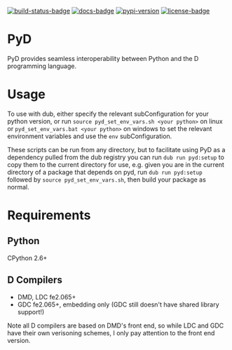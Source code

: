 [![build-status-badge]][build-status]
[![docs-badge]][docs]
[![pypi-version]][pypi]
[![license-badge]][license]

# PyD

PyD provides seamless interoperability between Python and the D programming language.

# Usage

To use with dub, either specify the relevant subConfiguration for your python version,
or run `source pyd_set_env_vars.sh <your python>` on linux or
`pyd_set_env_vars.bat <your python>` on windows to set the relevant environment variables
and use the `env` subConfiguration.

These scripts can be run from any directory, but to facilitate using PyD as a dependency
pulled from the dub registry you can run `dub run pyd:setup` to copy them to the current
directory for use, e.g. given you are in the current directory of a package that depends
on pyd, run `dub run pyd:setup` followed by `source pyd_set_env_vars.sh`, then build
your package as normal.

# Requirements

## Python

CPython 2.6+

## D Compilers

* DMD, LDC fe2.065+
* GDC fe2.065+, embedding only (GDC still doesn't have shared library support!)

Note all D compilers are based on DMD's front end, so while LDC and GDC have
their own verisoning schemes, I only pay attention to the front end version.


[build-status-badge]: https://travis-ci.org/ariovistus/pyd.svg?branch=master
[build-status]: https://travis-ci.org/ariovistus/pyd
[docs-badge]: https://readthedocs.org/projects/pyd/badge/
[docs]: http://pyd.readthedocs.org/
[pypi-version]: https://img.shields.io/pypi/v/pyd.svg
[pypi]: https://pypi.python.org/pypi/pyd
[license-badge]: https://img.shields.io/pypi/l/pyd.svg
[license]: https://pypi.python.org/pypi/pyd/
